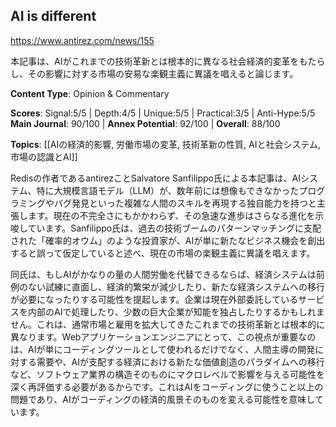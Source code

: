 ## AI is different

https://www.antirez.com/news/155

本記事は、AIがこれまでの技術革新とは根本的に異なる社会経済的変革をもたらし、その影響に対する市場の安易な楽観主義に異議を唱えると論じます。

**Content Type**: Opinion & Commentary

**Scores**: Signal:5/5 | Depth:4/5 | Unique:5/5 | Practical:3/5 | Anti-Hype:5/5
**Main Journal**: 90/100 | **Annex Potential**: 92/100 | **Overall**: 88/100

**Topics**: [[AIの経済的影響, 労働市場の変革, 技術革新の性質, AIと社会システム, 市場の認識とAI]]

Redisの作者であるantirezことSalvatore Sanfilippo氏による本記事は、AIシステム、特に大規模言語モデル（LLM）が、数年前には想像もできなかったプログラミングやバグ発見といった複雑な人間のスキルを再現する独自能力を持つと主張します。現在の不完全さにもかかわらず、その急速な進歩はさらなる進化を示唆しています。Sanfilippo氏は、過去の技術ブームのパターンマッチングに支配された「確率的オウム」のような投資家が、AIが単に新たなビジネス機会を創出すると誤って仮定していると述べ、現在の市場の楽観主義に異議を唱えます。

同氏は、もしAIがかなりの量の人間労働を代替できるならば、経済システムは前例のない試練に直面し、経済的繁栄が減少したり、新たな経済システムへの移行が必要になったりする可能性を提起します。企業は現在外部委託しているサービスを内部のAIで処理したり、少数の巨大企業が知能を独占したりするかもしれません。これは、通常市場と雇用を拡大してきたこれまでの技術革新とは根本的に異なります。Webアプリケーションエンジニアにとって、この視点が重要なのは、AIが単にコーディングツールとして使われるだけでなく、人間主導の開発に対する需要や、AIが支配する経済における新たな価値創造のパラダイムへの移行など、ソフトウェア業界の構造そのものにマクロレベルで影響を与える可能性を深く再評価する必要があるからです。これはAIをコーディングに使うこと以上の問題であり、AIがコーディングの経済的風景そのものを変える可能性を意味しています。
